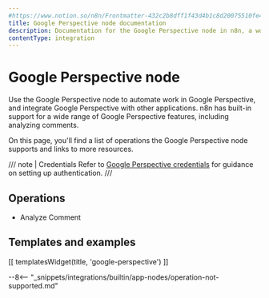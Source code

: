 ```yaml
---
#https://www.notion.so/n8n/Frontmatter-432c2b8dff1f43d4b1c8d20075510fe4
title: Google Perspective node documentation
description: Documentation for the Google Perspective node in n8n, a workflow automation platform. Includes details of operations and configuration, and links to examples and credentials information.
contentType: integration
---
```


# Google Perspective node

Use the Google Perspective node to automate work in Google Perspective, and integrate Google Perspective with other applications. n8n has built-in support for a wide range of Google Perspective features, including analyzing comments.

On this page, you'll find a list of operations the Google Perspective node supports and links to more resources.

/// note | Credentials
Refer to [Google Perspective credentials](/integrations/builtin/credentials/google/) for guidance on setting up authentication. 
///

## Operations

* Analyze Comment

## Templates and examples

<!-- see https://www.notion.so/n8n/Pull-in-templates-for-the-integrations-pages-37c716837b804d30a33b47475f6e3780 -->
[[ templatesWidget(title, 'google-perspective') ]]

--8<-- "_snippets/integrations/builtin/app-nodes/operation-not-supported.md"
